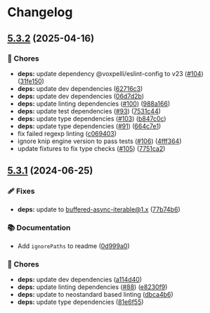 # Changelog

## [5.3.2](https://github.com/voxpelli/list-installed/compare/v5.3.1...v5.3.2) (2025-04-16)


### 🧹 Chores

* **deps:** update dependency @voxpelli/eslint-config to v23 ([#104](https://github.com/voxpelli/list-installed/issues/104)) ([31fe150](https://github.com/voxpelli/list-installed/commit/31fe150e53cd7a26cb3ee6ff6bb5d7a3a3de2fe0))
* **deps:** update dev dependencies ([62716c3](https://github.com/voxpelli/list-installed/commit/62716c3f5feebacc92dc426e40d3f5f5233476e0))
* **deps:** update dev dependencies ([06d7d2b](https://github.com/voxpelli/list-installed/commit/06d7d2bb7ba524a683e432ae8fb166a2aba0558f))
* **deps:** update linting dependencies ([#100](https://github.com/voxpelli/list-installed/issues/100)) ([988a166](https://github.com/voxpelli/list-installed/commit/988a16681ade4961a5dd9ce42e3e163912fd9fc3))
* **deps:** update test dependencies ([#93](https://github.com/voxpelli/list-installed/issues/93)) ([7531c44](https://github.com/voxpelli/list-installed/commit/7531c446d9d91728d9f5cee00b138ba0a9153388))
* **deps:** update type dependencies ([#103](https://github.com/voxpelli/list-installed/issues/103)) ([b847c0c](https://github.com/voxpelli/list-installed/commit/b847c0cff0dba1eb288db555421600a1a0499853))
* **deps:** update type dependencies ([#91](https://github.com/voxpelli/list-installed/issues/91)) ([664c7e1](https://github.com/voxpelli/list-installed/commit/664c7e1ee017c0482153ad71df802bfaa6ab1fe0))
* fix failed regexp linting ([c069403](https://github.com/voxpelli/list-installed/commit/c069403f323e03c29ed5820364e66cb55126c33e))
* ignore knip engine version to pass tests ([#106](https://github.com/voxpelli/list-installed/issues/106)) ([4fff364](https://github.com/voxpelli/list-installed/commit/4fff36421eed6db3f50ab806dd0b4943c648bb1d))
* update fixtures to fix type checks ([#105](https://github.com/voxpelli/list-installed/issues/105)) ([7751ca2](https://github.com/voxpelli/list-installed/commit/7751ca286c95354bf211d04ae22befb3888882c1))

## [5.3.1](https://github.com/voxpelli/list-installed/compare/v5.3.0...v5.3.1) (2024-06-25)


### 🩹 Fixes

* **deps:** update to buffered-async-iterable@1.x ([77b74b6](https://github.com/voxpelli/list-installed/commit/77b74b6884b63e1378a67d4874f75383894c844a))


### 📚 Documentation

* Add `ignorePaths` to readme ([0d999a0](https://github.com/voxpelli/list-installed/commit/0d999a000570204d417b7e987774bcfd3e0f93ac))


### 🧹 Chores

* **deps:** update dev dependencies ([a114d40](https://github.com/voxpelli/list-installed/commit/a114d4058dc358f0871967c3bafd7903f0726560))
* **deps:** update linting dependencies ([#88](https://github.com/voxpelli/list-installed/issues/88)) ([e8230f9](https://github.com/voxpelli/list-installed/commit/e8230f9dd8b1dfb4d1a4b47fecf3638f44c6781d))
* **deps:** update to neostandard based linting ([dbca4b6](https://github.com/voxpelli/list-installed/commit/dbca4b6e55a50c0f68fe233a2c99fee78fd8ec43))
* **deps:** update type dependencies ([81e6f55](https://github.com/voxpelli/list-installed/commit/81e6f558d9a0e3635026734eb3194222da8ff3a0))
